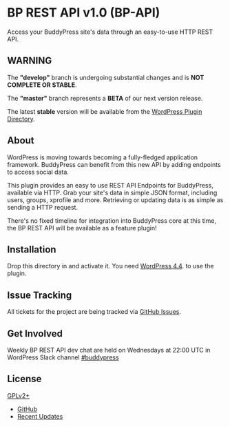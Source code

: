 # BP REST API v1.0 (BP-API)

Access your BuddyPress site's data through an easy-to-use HTTP REST API.

## WARNING

The **"develop"** branch is undergoing substantial changes and is **NOT COMPLETE OR STABLE**.

The **"master"** branch represents a **BETA** of our next version release.

The latest **stable** version will be available from the [WordPress Plugin Directory](https://wordpress.org/plugins).

## About

WordPress is moving towards becoming a fully-fledged application framework. BuddyPress can benefit from this new API by adding endpoints to access social data.

This plugin provides an easy to use REST API Endpoints for BuddyPress, available via HTTP. Grab your
site's data in simple JSON format, including users, groups, xprofile and more.
Retrieving or updating data is as simple as sending a HTTP request.

There's no fixed timeline for integration into BuddyPress core at this time, the BP REST API will be available as a feature plugin!


## Installation

Drop this directory in and activate it. You need [WordPress 4.4](https://wordpress.org/news/2015/12/clifford/).
to use the plugin.

## Issue Tracking

All tickets for the project are being tracked via [GitHub Issues](https://github.com/buddypress/BP-REST/issues).

## Get Involved

Weekly BP REST API dev chat are held on Wednesdays at 22:00 UTC in WordPress Slack channel [#buddypress](https://wordpress.slack.com/archives/buddypress)


## License

[GPLv2+](http://www.gnu.org/licenses/gpl-2.0.html)

* [GitHub](https://github.com/buddypress/BP-REST/issues)
* [Recent Updates](https://bpdevel.wordpress.com/category/rest-api/)
